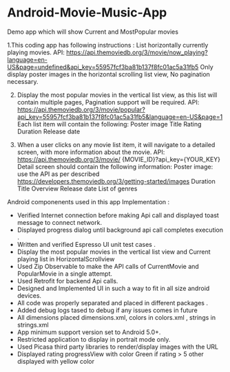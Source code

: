 # Android-Movie-Music-App
Demo app which will show Current and MostPopular movies

1.This coding app has following instructions :
List horizontally currently playing movies. 
API: https://api.themoviedb.org/3/movie/now_playing?language=en-US&page=undefined&api_key=55957fcf3ba81b137f8fc01ac5a31fb5
Only display poster images in the horizontal scrolling list view, No pagination necessary.

2. Display the most popular movies in the vertical list view, as this list will contain multiple pages, Pagination support will be required.
API: https://api.themoviedb.org/3/movie/popular?api_key=55957fcf3ba81b137f8fc01ac5a31fb5&language=en-US&page=1
Each list item will contain the following:
    Poster image
    Title
    Rating
    Duration
    Release date

3. When a user clicks on any movie list item, it will navigate to a detailed screen, with more information about the movie.
API: https://api.themoviedb.org/3/movie/ {MOVIE_ID}?api_key={YOUR_KEY}
Detail screen should contain the following information:
Poster image: use the API as per described https://developers.themoviedb.org/3/getting-started/images
    Duration
    Title
    Overview
    Release date
    List of genres


Android componenents used in this app Implementation :
- Verified Internet connection before making Api call and displayed toast message to connect network.
- Displayed progress dialog until background api call completes execution .
- Written and verified Espresso UI unit test cases .
- Display the most popular movies in the vertical list view and Current playing list in HorizontalScrollview
- Used Zip Observable to make the API calls of CurrentMovie and PopularMovie in a single attempt.
- Used Retrofit for backend Api calls.
- Designed and Implemented UI in such a way to fit in all size android devices.
- All code was properly separated and placed in different packages .
- Added debug logs tased to debug if any issues comes in future
- All dimensions placed dimensions.xml, colors in colors.xml , strings in strings.xml
- App minimum support version set to Android 5.0+.
- Restricted application to display in portrait mode only.
- Used Picasa third party libraries to render/display images with the URL
- Displayed rating progressView with color Green if rating > 5 other displayed with yellow color


